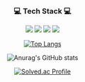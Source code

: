 <div align = "center">

<!--
**bak3839/bak3839** is a ✨ _special_ ✨ repository because its `README.md` (this file) appears on your GitHub profile.

Here are some ideas to get you started:

- 🔭 I’m currently working on ...
- 🌱 I’m currently learning ...
- 👯 I’m looking to collaborate on ...
- 🤔 I’m looking for help with ...
- 💬 Ask me about ...
- 📫 How to reach me: ...
- 😄 Pronouns: ...
- ⚡ Fun fact: ...
-->
<h3>💻 Tech Stack 💻</h3>
<div>
  <img src="https://img.shields.io/badge/Spring-6DB33F?style=for-the-badge&logo=Spring&logoColor=white"/>
  <img src="https://img.shields.io/badge/Java-007396.svg?style=for-the-badge&logo=Java&logoColor=white"/> 
  <img src="https://img.shields.io/badge/MySQL-4479A1?style=for-the-badge&logo=mysql&logoColor=white"/> 
  <img src="https://img.shields.io/badge/Docker-2496ED?style=for-the-badge&logo=Docker&logoColor=white"/> 
</div>

  
[![Top Langs](https://github-readme-stats.vercel.app/api/top-langs/?username=bak3839&layout=compact&theme=merko)](https://github.com/anuraghazra/github-readme-stats)
  

![Anurag's GitHub stats](https://github-readme-stats.vercel.app/api?username=bak3839&show_icons=true&theme=merko)
  


[![Solved.ac Profile](http://mazassumnida.wtf/api/v2/generate_badge?boj=bak3839)](https://solved.ac/bak3839/)
  
